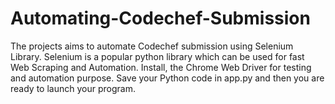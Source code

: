 # Automating-Codechef-Submission
The projects aims to automate Codechef submission using Selenium Library. Selenium is a popular python library which can be used for fast Web Scraping and Automation. Install, the Chrome Web Driver for testing and automation purpose. Save your Python code in app.py and then you are ready to launch your program.
